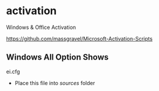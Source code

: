 # activation
Windows &amp; Office Activation

https://github.com/massgravel/Microsoft-Activation-Scripts

## Windows All Option Shows
ei.cfg
- Place this file into *sources* folder
